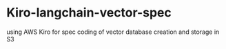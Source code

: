 # Kiro-langchain-vector-spec
using AWS Kiro for spec coding of vector database creation and storage in S3
